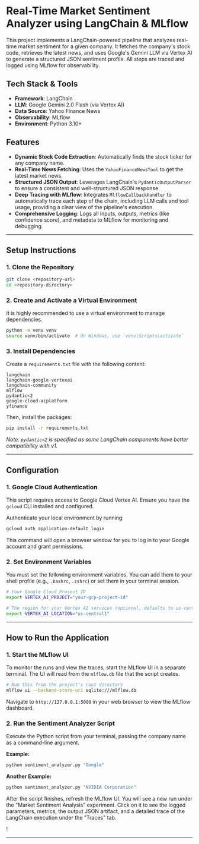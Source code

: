 # Real-Time Market Sentiment Analyzer using LangChain & MLflow

This project implements a LangChain-powered pipeline that analyzes real-time market sentiment for a given company. It fetches the company's stock code, retrieves the latest news, and uses Google's Gemini LLM via Vertex AI to generate a structured JSON sentiment profile. All steps are traced and logged using MLflow for observability.

## Tech Stack & Tools
- **Framework**: LangChain
- **LLM**: Google Gemini 2.0 Flash (via Vertex AI)
- **Data Source**: Yahoo Finance News
- **Observability**: MLflow
- **Environment**: Python 3.10+

## Features
- **Dynamic Stock Code Extraction**: Automatically finds the stock ticker for any company name.
- **Real-Time News Fetching**: Uses the `YahooFinanceNewsTool` to get the latest market news.
- **Structured JSON Output**: Leverages LangChain's `PydanticOutputParser` to ensure a consistent and well-structured JSON response.
- **Deep Tracing with MLflow**: Integrates `MlflowCallbackHandler` to automatically trace each step of the chain, including LLM calls and tool usage, providing a clear view of the pipeline's execution.
- **Comprehensive Logging**: Logs all inputs, outputs, metrics (like confidence score), and metadata to MLflow for monitoring and debugging.

---

## Setup Instructions

### 1. Clone the Repository
```bash
git clone <repository-url>
cd <repository-directory>
```

### 2. Create and Activate a Virtual Environment
It is highly recommended to use a virtual environment to manage dependencies.
```bash
python -m venv venv
source venv/bin/activate  # On Windows, use `venv\Scripts\activate`
```

### 3. Install Dependencies
Create a `requirements.txt` file with the following content:
```
langchain
langchain-google-vertexai
langchain-community
mlflow
pydantic<2
google-cloud-aiplatform
yfinance
```
Then, install the packages:
```bash
pip install -r requirements.txt
```
*Note: `pydantic<2` is specified as some LangChain components have better compatibility with v1.*

---

## Configuration

### 1. Google Cloud Authentication
This script requires access to Google Cloud Vertex AI. Ensure you have the `gcloud` CLI installed and configured.

Authenticate your local environment by running:
```bash
gcloud auth application-default login
```
This command will open a browser window for you to log in to your Google account and grant permissions.

### 2. Set Environment Variables
You must set the following environment variables. You can add them to your shell profile (e.g., `.bashrc`, `.zshrc`) or set them in your terminal session.

```bash
# Your Google Cloud Project ID
export VERTEX_AI_PROJECT="your-gcp-project-id"

# The region for your Vertex AI services (optional, defaults to us-central1)
export VERTEX_AI_LOCATION="us-central1"
```

---

## How to Run the Application

### 1. Start the MLflow UI
To monitor the runs and view the traces, start the MLflow UI in a separate terminal. The UI will read from the `mlflow.db` file that the script creates.

```bash
# Run this from the project's root directory
mlflow ui --backend-store-uri sqlite:///mlflow.db
```
Navigate to `http://127.0.0.1:5000` in your web browser to view the MLflow dashboard.

### 2. Run the Sentiment Analyzer Script
Execute the Python script from your terminal, passing the company name as a command-line argument.

**Example:**
```bash
python sentiment_analyzer.py "Google"
```

**Another Example:**
```bash
python sentiment_analyzer.py "NVIDIA Corporation"
```

After the script finishes, refresh the MLflow UI. You will see a new run under the "Market Sentiment Analysis" experiment. Click on it to see the logged parameters, metrics, the output JSON artifact, and a detailed trace of the LangChain execution under the "Traces" tab.

!

---
